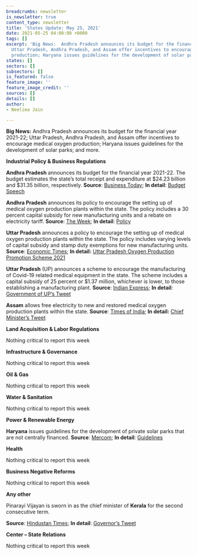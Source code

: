```yaml
---
breadcrumbs: newsletter
is_newsletter: true
content_type: newsletter
title: 'States Update: May 25, 2021'
date: 2021-05-25 04:00:00 +0000
tags: []
excerpt: 'Big News:  Andhra Pradesh announces its budget for the financial year 2021-22;
  Uttar Pradesh, Andhra Pradesh, and Assam offer incentives to encourage medical oxygen
  production; Haryana issues guidelines for the development of solar parks; and more.'
states: []
sectors: []
subsectors: []
is_featured: false
feature_image: ''
feature_image_credit: ''
sources: []
details: []
author:
- Neelima Jain

---
```

**Big News:** Andhra Pradesh announces its budget for the financial year 2021-22; Uttar Pradesh, Andhra Pradesh, and Assam offer incentives to encourage medical oxygen production; Haryana issues guidelines for the development of solar parks; and more.

**Industrial Policy & Business Regulations**

**Andhra Pradesh** announces its budget for the financial year 2021-22. The budget estimates the state’s total receipt and expenditure at $24.23 billion and $31.35 billion, respectively. **Source**: [Business Today](https://www.businesstoday.in/current/economy-politics/andhra-pradesh-govt-tables-rs-229-lakh-crore-budget-for-current-fiscal/story/439596.html); **In detail**: [Budget Speech](https://apfinance.gov.in/uploads/budget-2021-22-books/SpeechEnglish.pdf)

**Andhra Pradesh** announces its policy to encourage the setting up of medical oxygen production plants within the state. The policy includes a 30 percent capital subsidy for new manufacturing units and a rebate on electricity tariff. **Source**: [The Week](https://www.theweek.in/wire-updates/business/2021/05/18/mds20-ap-oxygen-policy.html); **In detail**: [Policy](https://www.ciicovid19update.in/uploads/1/3/1/3/131362769/andhra_pradesh_oxygen.pdf)

**Uttar Pradesh** announces a policy to encourage the setting up of medical oxygen production plants within the state. The policy includes varying levels of capital subsidy and stamp duty exemptions for new manufacturing units. **Source**: [Economic Times](https://economictimes.indiatimes.com/news/india/up-offers-incentives-to-invite-large-scale-oxygen-producers-passes-oxygen-production-promotion-policy/articleshow/82702587.cms); **In detail:** [Uttar Pradesh Oxygen Production Promotion Scheme 2021](http://invest.up.gov.in/wp-content/uploads/2021/05/UP-O2-Policy_v7-english.pdf)

**Uttar Pradesh** (UP) announces a scheme to encourage the manufacturing of Covid-19 related medical equipment in the state. The scheme includes a capital subsidy of 25 percent or $1.37 million, whichever is lower, to those establishing a manufacturing plant. **Source**: [Indian Express](https://indianexpress.com/article/cities/lucknow/uttar-pradesh-cabinet-approves-25-subsidy-for-new-units-making-medical-equipment-7316826/); **In detail**: [Government of UP’s Tweet](https://twitter.com/UPGovt/status/1393840716799832066?s=20)

**Assam** allows free electricity to new and restored medical oxygen production plants within the state. **Source**: [Times of India](https://timesofindia.indiatimes.com/city/guwahati/assam-to-give-free-power-to-set-up-new-oxygen-plants/articleshow/82792935.cms); **In detail:** [Chief Minister’s Tweet](https://twitter.com/himantabiswa/status/1394929195109654528)

**Land Acquisition & Labor Regulations**

Nothing critical to report this week

**Infrastructure & Governance**

Nothing critical to report this week

**Oil & Gas**

Nothing critical to report this week

**Water & Sanitation**

Nothing critical to report this week

**Power & Renewable Energy**

**Haryana** issues guidelines for the development of private solar parks that are not centrally financed. **Source**: [Mercom](https://mercomindia.com/haryana-guidelines-solar-parks-private-developers/); **In detail**: [Guidelines](https://cdnbbsr.s3waas.gov.in/s3f80ff32e08a25270b5f252ce39522f72/uploads/2021/05/2021051367.pdf)

**Health**

Nothing critical to report this week

**Business Negative Reforms**

Nothing critical to report this week

**Any other**

Pinarayi Vijayan is sworn in as the chief minister of **Kerala** for the second consecutive term.

**Source**: [Hindustan Times](https://www.hindustantimes.com/india-news/pinarayi-vijayan-takes-oath-as-kerala-chief-minister-for-the-2nd-time-101621505329679.html); **In detail**: [Governor’s Tweet](https://twitter.com/KeralaGovernor/status/1395384519373451272)

**Center – State Relations**

Nothing critical to report this week
